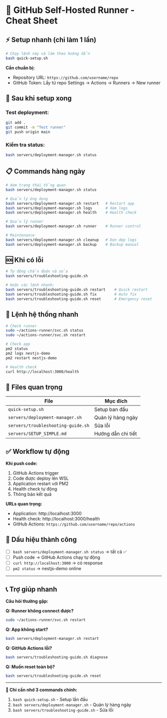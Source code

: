 # 🚀 GitHub Self-Hosted Runner - Cheat Sheet

## ⚡ Setup nhanh (chỉ làm 1 lần)

```bash
# Chạy lệnh này và làm theo hướng dẫn
bash quick-setup.sh
```

**Cần chuẩn bị:**
- Repository URL: `https://github.com/username/repo`
- GitHub Token: Lấy từ repo Settings → Actions → Runners → New runner

## 🎯 Sau khi setup xong

### Test deployment:
```bash
git add .
git commit -m "Test runner"
git push origin main
```

### Kiểm tra status:
```bash
bash servers/deployment-manager.sh status
```

## 📋 Commands hàng ngày

```bash
# Xem trạng thái tổng quan
bash servers/deployment-manager.sh status

# Quản lý ứng dụng
bash servers/deployment-manager.sh restart   # Restart app
bash servers/deployment-manager.sh logs      # Xem logs
bash servers/deployment-manager.sh health    # Health check

# Quản lý runner
bash servers/deployment-manager.sh runner    # Runner control

# Maintenance
bash servers/deployment-manager.sh cleanup   # Dọn dẹp logs
bash servers/deployment-manager.sh backup    # Backup manual
```

## 🆘 Khi có lỗi

```bash
# Tự động chẩn đoán và sửa
bash servers/troubleshooting-guide.sh

# Hoặc các lệnh nhanh:
bash servers/troubleshooting-guide.sh restart    # Quick restart
bash servers/troubleshooting-guide.sh fix        # Auto fix
bash servers/troubleshooting-guide.sh reset      # Emergency reset
```

## 🔧 Lệnh hệ thống nhanh

```bash
# Check runner
sudo ~/actions-runner/svc.sh status
sudo ~/actions-runner/svc.sh restart

# Check app
pm2 status
pm2 logs nestjs-demo
pm2 restart nestjs-demo

# Health check
curl http://localhost:3000/health
```

## 📁 Files quan trọng

| File | Mục đích |
|------|----------|
| `quick-setup.sh` | Setup ban đầu |
| `servers/deployment-manager.sh` | Quản lý hàng ngày |
| `servers/troubleshooting-guide.sh` | Sửa lỗi |
| `servers/SETUP_SIMPLE.md` | Hướng dẫn chi tiết |

## ✅ Workflow tự động

**Khi push code:**
1. GitHub Actions trigger
2. Code được deploy lên WSL
3. Application restart với PM2
4. Health check tự động
5. Thông báo kết quả

**URLs quan trọng:**
- Application: http://localhost:3000
- Health check: http://localhost:3000/health
- GitHub Actions: `https://github.com/username/repo/actions`

## 🎯 Dấu hiệu thành công

- [ ] `bash servers/deployment-manager.sh status` → tất cả ✅
- [ ] Push code → GitHub Actions chạy tự động
- [ ] `curl http://localhost:3000` → có response
- [ ] `pm2 status` → nestjs-demo online

---

## 📞 Trợ giúp nhanh

**Câu hỏi thường gặp:**

**Q: Runner không connect được?**
```bash
sudo ~/actions-runner/svc.sh restart
```

**Q: App không start?**
```bash
bash servers/deployment-manager.sh restart
```

**Q: GitHub Actions lỗi?**
```bash
bash servers/troubleshooting-guide.sh diagnose
```

**Q: Muốn reset toàn bộ?**
```bash
bash servers/troubleshooting-guide.sh reset
```

---

**🚀 Chỉ cần nhớ 3 commands chính:**
1. `bash quick-setup.sh` - Setup lần đầu
2. `bash servers/deployment-manager.sh` - Quản lý hàng ngày  
3. `bash servers/troubleshooting-guide.sh` - Sửa lỗi